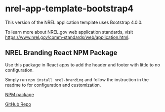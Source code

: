 # nrel-app-template-bootstrap4

This version of the NREL application template uses Bootstrap 4.0.0.

To learn more about NREL.gov web application standards, visit https://www.nrel.gov/comm-standards/web/application.html.

## NREL Branding React NPM Package
Use this package in React apps to add the header and footer with little to no configuration.

Simply run `npm install nrel-branding` and follow the instruction in the readme to for configuration and customization.

[NPM package](https://www.npmjs.com/package/nrel-branding)

[GitHub Repo](https://github.com/NREL/NREL-Branding-React-NPM-Package)
